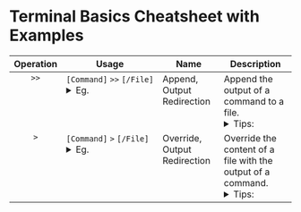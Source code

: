 # Terminal Basics Cheatsheet with Examples

<table>
  <thead>
    <tr>
      <th>Operation</th>
      <th>Usage</th>
      <th>Name</th>
      <th>Description</th>
    </tr>
  </thead>
  <tbody>
    <tr> 
      <td align="center" valign="top">
        <code>&gt;&gt;</code>
      </td>
      <td valign="top">
        <code>[Command]</code>&nbsp;<code>&gt;&gt;</code>&nbsp;<code>[/File]</code>
        <details>
          <summary>Eg.</summary>
          <blockquote>
            <code>echo</code>&nbsp;<code>"some text"</code>&nbsp;<code>&gt;&gt;</code>&nbsp;<code>yourFile.txt</code><br>
            Appends <em>some text</em> to the end of yourFile.
          </blockquote>
          <blockquote>
            <code>cat</code>&nbsp;<code>yourFileB.txt</code>&nbsp;<code>&gt;&gt;</code>&nbsp;<code>yourFileA.txt</code><br>
            Appends the contents of yourFileB to the end of yourFileA.
          </blockquote>
          <blockquote>
            <code>history</code>&nbsp;<code>&gt;&gt;</code>&nbsp;<code>yourFile.txt</code><br>
            Appends the this terminals command history to the end of yourFile.
          </blockquote>
          <blockquote>
            <code>pbpaste</code>&nbsp;<code>&gt;&gt;</code>&nbsp;<code>yourFile.txt</code><br>
            Appends the content of the systems clipboard to the end of yourFile.
          </blockquote>
        </details>
      </td>
      <td valign="top"> 
        Append, Output Redirection
      </td>
      <td valign="top"> 
        Append the output of a command to a file.
        <details>
          <summary>Tips:</summary>
          <blockquote>
            Tip: Creates a new file if the specified file does not exist yet.
          </blockquote>
        </details>
      </td>
    </tr>
    <tr> 
      <td align="center" valign="top">
        <code>&gt;</code>
      </td>
      <td valign="top">
        <code>[Command]</code>&nbsp;<code>&gt;</code>&nbsp;<code>[/File]</code>
        <details>
          <summary>Eg.</summary>
          <blockquote>
            <code>echo</code>&nbsp;<code>"some text"</code>&nbsp;<code>&gt;</code>&nbsp;<code>yourFile.txt</code><br>
            Overrides the contents of yourFile with <em>some text</em>.
          </blockquote>
          <blockquote>
            <code>cat</code>&nbsp;<code>yourFileB.txt</code>&nbsp;<code>&gt;</code>&nbsp;<code>yourFileA.txt</code><br>
            Overrides the contents of yourFileA with the contents of yourFileB.
          </blockquote>
          <blockquote>
            <code>history</code>&nbsp;<code>&gt;</code>&nbsp;<code>yourHistoryFile.txt</code><br>
            Updates yourHistoryFile by overriding its contents with the up to date history of this terminal.
          </blockquote>
          <blockquote>
            <code>pbpaste</code>&nbsp;<code>&gt;</code>&nbsp;<code>yourFile.txt</code><br>
            Overrides the content of yourFile with the content of the system clipboard.
          </blockquote>
        </details>
      </td>
      <td valign="top"> 
        Override, Output Redirection
      </td>
      <td valign="top"> 
        Override the content of a file with the output of a command.
        <details>
          <summary>Tips:</summary>
          <blockquote>
            Tip: This operation deletes the existing content of the specified file!
          </blockquote>
          <blockquote>
            Tip: Creates a new file if the specified file does not exist yet.
          </blockquote>
        </details>
      </td>
    </tr>
  </tbody>
</table>
